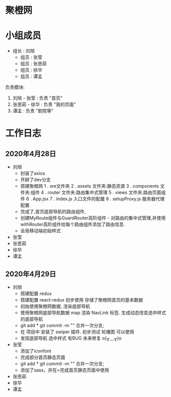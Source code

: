 # 聚橙网

# 小组成员

- 组长 : 刘旭
  - 组员 : 张莹
  - 组员 : 张思茹
  - 组员 : 徐华
  - 组员 : 谭孟

负责模块:

1.  刘旭 - 张莹 : 负责 "首页"
2.  张思茹 - 徐华 : 负责 "我的页面"
3.  谭孟 : 负责 "剧院等"

# 工作日志

## 2020年4月28日

- 刘旭
  - 封装了axios
  - 开辟了dev分支
  - 搭建聚橙网
        	    1 . sre文件夹
            	2 . assets 文件夹:静态资源
                3 . components 文件夹:组件
                4 . router 文件夹:路由集中式管理
                5 . views 文件夹:路由页面组件
                6 . App.jsx
            	7 . index.js 入口文件的配置
                8 . setupProxy.js 服务器代理配置
  - 完成了,首页底部导航的路由组件,
  - 创建MyRoute组件与GuardRouter高阶组件 - 对路由的集中式管理,并使用withRouter高阶组件给每个路由组件添加了路由信息.
  - 全局移动端初始样式
- 张莹
- 张思茹
- 徐华
- 谭孟

## 2020年4月29日

- 刘旭
  - 搭建配置 redux
  - 搭建配置 react-redux 初步使用  存储了聚橙网首页的基本数据
  - 初始使用聚橙网数据, 渲染底部导航
  - 使用聚橙网底部导航数据 map 渲染 NavLink 标签. 生成动态改变选中样式的底部导航
  - git add * git commit -m "" 合并一次分支;
  - 在 项目中 安装了 swiper 插件. 初步测试 轮播图 可以使用
  - 发现底部导航 选中样式 有BUG 未来修复  o(╥﹏╥)o
- 张莹
  - 添加了iconfont 
  - 完成部分首页静态页面
  - git add * git commit -m "" 合并一次分支;
  - 添加了sass，并在=完成首页静态页面中使用
- 张思茹
- 徐华
- 谭孟